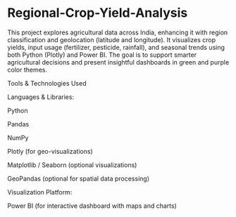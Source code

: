 # Regional-Crop-Yield-Analysis
This project explores agricultural data across India, enhancing it with region classification and geolocation (latitude and longitude). It visualizes crop yields, input usage (fertilizer, pesticide, rainfall), and seasonal trends using both Python (Plotly) and Power BI. The goal is to support smarter agricultural decisions and present insightful dashboards in green and purple color themes.

Tools & Technologies Used

Languages & Libraries:

Python

Pandas

NumPy

Plotly (for geo-visualizations)

Matplotlib / Seaborn (optional visualizations)

GeoPandas (optional for spatial data processing)

Visualization Platform:

Power BI (for interactive dashboard with maps and charts)





